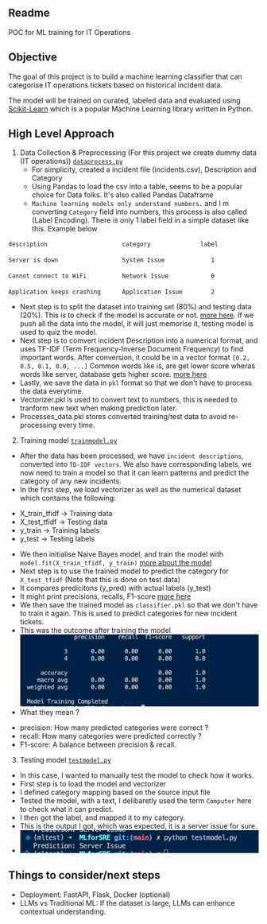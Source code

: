 ## Readme

POC for ML training for IT Operations

## Objective

The goal of this project is to build a machine learning classifier that can categorise IT operations tickets based on historical incident data. 

The model will be trained on curated, labeled data and evaluated using [Scikit-Learn](https://scikit-learn.org/stable/) which is a popular Machine Learning library written in Python. 


## High Level Approach

1. Data Collection & Preprocessing (For this project we create dummy data (IT operations)) [`dataprocess.py`](dataprocess.py)
   *  For simplicity, created a incident file (incidents.csv), Description and Category
   *  Using Pandas to load the csv into a table, seems to be a popular choice for Data folks. It's also called Pandas Dataframe
   * `Machine learning models only understand numbers.` and I m converting `Category` field into numbers, this process is also called (Label Encoding). There is only 1 label field in a simple dataset like this. 
   Example below
```
description                     category              label

Server is down                  System Issue             1

Cannot connect to WiFi          Network Issue            0

Application keeps crashing      Application Issue        2
```
  * Next step is to split the dataset into training set (80%) and testing data (20%). This is to check if the model is accurate or not. [more here](https://scikit-learn.org/stable/modules/generated/sklearn.model_selection.train_test_split.html). If we push all the data into the model, it will just memorise it, testing model is used to quiz the model. 
  * Next step is to comvert incident Description into a numerical format, and uses TF-IDF (Term Frequency-Inverse Document Frequency) to find important words. After conversion, it could be in a vector format `[0.2, 0.5, 0.1, 0.0, ...]` Common words like is, are get lower score wheras words like server, database gets higher score. [more here](https://scikit-learn.org/stable/modules/generated/sklearn.feature_extraction.text.TfidfVectorizer.html)
  * Lastly, we save the data in `pkl` format so that we don't have to process the data everytime. 
  * Vectorizer.pkl is used to convert text to numbers, this is needed to tranform new text when making prediction later. 
  * Processes_data.pkl stores converted training/test data to avoid re-processing every time.  

2. Training model [`trainmodel.py`](trainmodel.py)
* After the data has been processed, we have `incident descriptions`, converted into `TD-IDF vectors`. We also have corresponding labels, we now need to train a model so that it can learn patterns and predict the category of any new incidents.
* In the first step, we load vectorizer as well as the numerical dataset which contains the following: 
- X_train_tfidf -> Training data
- X_test_tfidf -> Testing data
- y_train -> Training labels
- y_test -> Testing labels
* We then initialise Naive Bayes model, and train the model with `model.fit(X_train_tfidf, y_train)` [more about the model](https://scikit-learn.org/stable/modules/generated/sklearn.naive_bayes.MultinomialNB.html)
* Next step is to use the trained model to predict the category for `X_test_tfidf` (Note that this is done on test data)
* It compares predicitons (y_pred) with actual labels (y_test)
* It might print precisions, recalls, F1-score [more here](https://scikit-learn.org/stable/modules/generated/sklearn.metrics.classification_report.html)
* We then save the trained model as `classifier.pkl` so that we don't have to train it again. This is used to predict categories for new incident tickets.
* This was the outcome after training the model 
![alt text](image.png)
* What they mean ?
- precision: How many predicted categories were correct ?
- recall: How many categories were predicted correctly ? 
- F1-score: A balance between precision & recall. 

3. Testing model [`testmodel.py`](testmodel.py)

* In this case, I wanted to manually test the model to check how it works. 
* First step is to load the model and vectorizer
* I defined category mapping based on the source input file
* Tested the model, with a text, I delibaretly used the term `Computer` here to check what it can predict. 
* I then got the label, and mapped it to my category. 
* This is the output I got, which was expected, it is a server issue for sure.
* ![alt text](image-1.png)

## Things to consider/next steps

* Deployment: FastAPI, Flask, Docker (optional)
* LLMs vs Traditional ML: If the dataset is large, LLMs can enhance contextual understanding.

